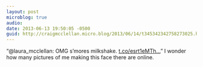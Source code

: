 ```yaml
---
layout: post
microblog: true
audio: 
date: 2013-06-13 19:50:05 -0500
guid: http://craigmcclellan.micro.blog/2013/06/14/t345342342758273025.html
---
```

“@laura_mcclellan: OMG s’mores milkshake. [t.co/esrt1eMTh...](http://t.co/esrt1eMTht)” I wonder how many pictures of me making this face there are online.
